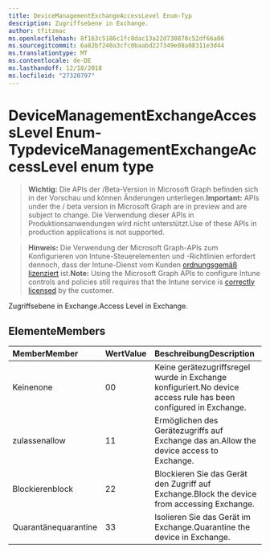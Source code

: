 ```yaml
---
title: DeviceManagementExchangeAccessLevel Enum-Typ
description: Zugriffsebene in Exchange.
author: tfitzmac
ms.openlocfilehash: 8f163c5186c1fc8dac13a22d730870c52df66a06
ms.sourcegitcommit: 6a82bf240a3cfc0baabd227349e08a08311e3d44
ms.translationtype: MT
ms.contentlocale: de-DE
ms.lasthandoff: 12/18/2018
ms.locfileid: "27320797"
---
```

# <a name="devicemanagementexchangeaccesslevel-enum-type"></a><span data-ttu-id="c94ef-103">DeviceManagementExchangeAccessLevel Enum-Typ</span><span class="sxs-lookup"><span data-stu-id="c94ef-103">deviceManagementExchangeAccessLevel enum type</span></span>

> <span data-ttu-id="c94ef-104">**Wichtig:** Die APIs der /Beta-Version in Microsoft Graph befinden sich in der Vorschau und können Änderungen unterliegen.</span><span class="sxs-lookup"><span data-stu-id="c94ef-104">**Important:** APIs under the / beta version in Microsoft Graph are in preview and are subject to change.</span></span> <span data-ttu-id="c94ef-105">Die Verwendung dieser APIs in Produktionsanwendungen wird nicht unterstützt.</span><span class="sxs-lookup"><span data-stu-id="c94ef-105">Use of these APIs in production applications is not supported.</span></span>

> <span data-ttu-id="c94ef-106">**Hinweis:** Die Verwendung der Microsoft Graph-APIs zum Konfigurieren von Intune-Steuerelementen und -Richtlinien erfordert dennoch, dass der Intune-Dienst vom Kunden [ordnungsgemäß lizenziert](https://go.microsoft.com/fwlink/?linkid=839381) ist.</span><span class="sxs-lookup"><span data-stu-id="c94ef-106">**Note:** Using the Microsoft Graph APIs to configure Intune controls and policies still requires that the Intune service is [correctly licensed](https://go.microsoft.com/fwlink/?linkid=839381) by the customer.</span></span>

<span data-ttu-id="c94ef-107">Zugriffsebene in Exchange.</span><span class="sxs-lookup"><span data-stu-id="c94ef-107">Access Level in Exchange.</span></span>
## <a name="members"></a><span data-ttu-id="c94ef-108">Elemente</span><span class="sxs-lookup"><span data-stu-id="c94ef-108">Members</span></span>
|<span data-ttu-id="c94ef-109">Member</span><span class="sxs-lookup"><span data-stu-id="c94ef-109">Member</span></span>|<span data-ttu-id="c94ef-110">Wert</span><span class="sxs-lookup"><span data-stu-id="c94ef-110">Value</span></span>|<span data-ttu-id="c94ef-111">Beschreibung</span><span class="sxs-lookup"><span data-stu-id="c94ef-111">Description</span></span>|
|:---|:---|:---|
|<span data-ttu-id="c94ef-112">Keine</span><span class="sxs-lookup"><span data-stu-id="c94ef-112">none</span></span>|<span data-ttu-id="c94ef-113">0</span><span class="sxs-lookup"><span data-stu-id="c94ef-113">0</span></span>|<span data-ttu-id="c94ef-114">Keine gerätezugriffsregel wurde in Exchange konfiguriert.</span><span class="sxs-lookup"><span data-stu-id="c94ef-114">No device access rule has been configured in Exchange.</span></span>|
|<span data-ttu-id="c94ef-115">zulassen</span><span class="sxs-lookup"><span data-stu-id="c94ef-115">allow</span></span>|<span data-ttu-id="c94ef-116">1</span><span class="sxs-lookup"><span data-stu-id="c94ef-116">1</span></span>|<span data-ttu-id="c94ef-117">Ermöglichen des Gerätezugriffs auf Exchange das an.</span><span class="sxs-lookup"><span data-stu-id="c94ef-117">Allow the device access to Exchange.</span></span>|
|<span data-ttu-id="c94ef-118">Blockieren</span><span class="sxs-lookup"><span data-stu-id="c94ef-118">block</span></span>|<span data-ttu-id="c94ef-119">2</span><span class="sxs-lookup"><span data-stu-id="c94ef-119">2</span></span>|<span data-ttu-id="c94ef-120">Blockieren Sie das Gerät den Zugriff auf Exchange.</span><span class="sxs-lookup"><span data-stu-id="c94ef-120">Block the device from accessing Exchange.</span></span>|
|<span data-ttu-id="c94ef-121">Quarantäne</span><span class="sxs-lookup"><span data-stu-id="c94ef-121">quarantine</span></span>|<span data-ttu-id="c94ef-122">3</span><span class="sxs-lookup"><span data-stu-id="c94ef-122">3</span></span>|<span data-ttu-id="c94ef-123">Isolieren Sie das Gerät im Exchange.</span><span class="sxs-lookup"><span data-stu-id="c94ef-123">Quarantine the device in Exchange.</span></span>|





